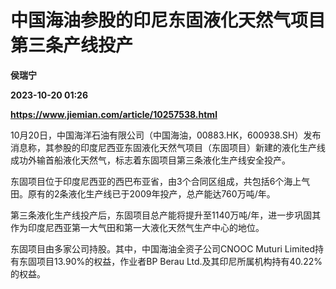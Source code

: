 # 中国海油参股的印尼东固液化天然气项目第三条产线投产
**侯瑞宁**

**2023-10-20 01:26**

**https://www.jiemian.com/article/10257538.html**

10月20日，中国海洋石油有限公司（中国海油，00883.HK，600938.SH）发布消息称，其参股的印度尼西亚东固液化天然气项目（东固项目）新建的液化生产线成功外输首船液化天然气，标志着东固项目第三条液化生产线安全投产。

东固项目位于印度尼西亚的西巴布亚省，由3个合同区组成，共包括6个海上气田。原有的2条液化生产线已于2009年投产，总产能达760万吨/年。

第三条液化生产线投产后，东固项目总产能将提升至1140万吨/年，进一步巩固其作为印度尼西亚第一大气田和第一大液化天然气生产中心的地位。

东固项目由多家公司持股。其中，中国海油全资子公司CNOOC Muturi Limited持有东固项目13.90%的权益，作业者BP Berau Ltd.及其印尼所属机构持有40.22%的权益。